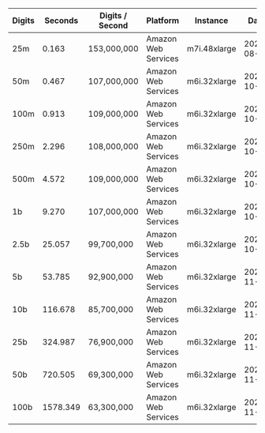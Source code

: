 | Digits | Seconds | Digits / Second | Platform | Instance | Date | Files |
| ------ | ------- | --------------- | -------- | -------- | ---- | ----- |
| 25m | 0.163 | 153,000,000 | Amazon Web Services | m7i.48xlarge | 2023-08-06 | [cfg](../Amazon%20Web%20Services/m7i.48xlarge/Zeta%282%29%20%5BChudnovsky%5D/Zeta%282%29%20-%2020230806-121949.cfg) [out](../Amazon%20Web%20Services/m7i.48xlarge/Zeta%282%29%20%5BChudnovsky%5D/Zeta%282%29%20-%2020230806-121949.out) [txt](../Amazon%20Web%20Services/m7i.48xlarge/Zeta%282%29%20%5BChudnovsky%5D/Zeta%282%29%20-%2020230806-121949.txt) |
| 50m | 0.467 | 107,000,000 | Amazon Web Services | m6i.32xlarge | 2021-10-29 | [cfg](../Amazon%20Web%20Services/m6i.32xlarge/Zeta%282%29%20%5BChudnovsky%5D/Zeta%282%29%20-%2020211029-160529.cfg) [out](../Amazon%20Web%20Services/m6i.32xlarge/Zeta%282%29%20%5BChudnovsky%5D/Zeta%282%29%20-%2020211029-160529.out) [txt](../Amazon%20Web%20Services/m6i.32xlarge/Zeta%282%29%20%5BChudnovsky%5D/Zeta%282%29%20-%2020211029-160529.txt) |
| 100m | 0.913 | 109,000,000 | Amazon Web Services | m6i.32xlarge | 2021-10-29 | [cfg](../Amazon%20Web%20Services/m6i.32xlarge/Zeta%282%29%20%5BChudnovsky%5D/Zeta%282%29%20-%2020211029-160538.cfg) [out](../Amazon%20Web%20Services/m6i.32xlarge/Zeta%282%29%20%5BChudnovsky%5D/Zeta%282%29%20-%2020211029-160538.out) [txt](../Amazon%20Web%20Services/m6i.32xlarge/Zeta%282%29%20%5BChudnovsky%5D/Zeta%282%29%20-%2020211029-160538.txt) |
| 250m | 2.296 | 108,000,000 | Amazon Web Services | m6i.32xlarge | 2021-10-29 | [cfg](../Amazon%20Web%20Services/m6i.32xlarge/Zeta%282%29%20%5BChudnovsky%5D/Zeta%282%29%20-%2020211029-160542.cfg) [out](../Amazon%20Web%20Services/m6i.32xlarge/Zeta%282%29%20%5BChudnovsky%5D/Zeta%282%29%20-%2020211029-160542.out) [txt](../Amazon%20Web%20Services/m6i.32xlarge/Zeta%282%29%20%5BChudnovsky%5D/Zeta%282%29%20-%2020211029-160542.txt) |
| 500m | 4.572 | 109,000,000 | Amazon Web Services | m6i.32xlarge | 2021-10-29 | [cfg](../Amazon%20Web%20Services/m6i.32xlarge/Zeta%282%29%20%5BChudnovsky%5D/Zeta%282%29%20-%2020211029-171730.cfg) [out](../Amazon%20Web%20Services/m6i.32xlarge/Zeta%282%29%20%5BChudnovsky%5D/Zeta%282%29%20-%2020211029-171730.out) [txt](../Amazon%20Web%20Services/m6i.32xlarge/Zeta%282%29%20%5BChudnovsky%5D/Zeta%282%29%20-%2020211029-171730.txt) |
| 1b | 9.270 | 107,000,000 | Amazon Web Services | m6i.32xlarge | 2021-10-29 | [cfg](../Amazon%20Web%20Services/m6i.32xlarge/Zeta%282%29%20%5BChudnovsky%5D/Zeta%282%29%20-%2020211029-171750.cfg) [out](../Amazon%20Web%20Services/m6i.32xlarge/Zeta%282%29%20%5BChudnovsky%5D/Zeta%282%29%20-%2020211029-171750.out) [txt](../Amazon%20Web%20Services/m6i.32xlarge/Zeta%282%29%20%5BChudnovsky%5D/Zeta%282%29%20-%2020211029-171750.txt) |
| 2.5b | 25.057 | 99,700,000 | Amazon Web Services | m6i.32xlarge | 2021-10-29 | [cfg](../Amazon%20Web%20Services/m6i.32xlarge/Zeta%282%29%20%5BChudnovsky%5D/Zeta%282%29%20-%2020211029-203112.cfg) [out](../Amazon%20Web%20Services/m6i.32xlarge/Zeta%282%29%20%5BChudnovsky%5D/Zeta%282%29%20-%2020211029-203112.out) [txt](../Amazon%20Web%20Services/m6i.32xlarge/Zeta%282%29%20%5BChudnovsky%5D/Zeta%282%29%20-%2020211029-203112.txt) |
| 5b | 53.785 | 92,900,000 | Amazon Web Services | m6i.32xlarge | 2021-11-27 | [cfg](../Amazon%20Web%20Services/m6i.32xlarge/Zeta%282%29%20%5BChudnovsky%5D/Zeta%282%29%20-%2020211127-172149.cfg) [out](../Amazon%20Web%20Services/m6i.32xlarge/Zeta%282%29%20%5BChudnovsky%5D/Zeta%282%29%20-%2020211127-172149.out) [txt](../Amazon%20Web%20Services/m6i.32xlarge/Zeta%282%29%20%5BChudnovsky%5D/Zeta%282%29%20-%2020211127-172149.txt) |
| 10b | 116.678 | 85,700,000 | Amazon Web Services | m6i.32xlarge | 2021-11-27 | [cfg](../Amazon%20Web%20Services/m6i.32xlarge/Zeta%282%29%20%5BChudnovsky%5D/Zeta%282%29%20-%2020211127-172408.cfg) [out](../Amazon%20Web%20Services/m6i.32xlarge/Zeta%282%29%20%5BChudnovsky%5D/Zeta%282%29%20-%2020211127-172408.out) [txt](../Amazon%20Web%20Services/m6i.32xlarge/Zeta%282%29%20%5BChudnovsky%5D/Zeta%282%29%20-%2020211127-172408.txt) |
| 25b | 324.987 | 76,900,000 | Amazon Web Services | m6i.32xlarge | 2021-11-27 | [cfg](../Amazon%20Web%20Services/m6i.32xlarge/Zeta%282%29%20%5BChudnovsky%5D/Zeta%282%29%20-%2020211127-173030.cfg) [out](../Amazon%20Web%20Services/m6i.32xlarge/Zeta%282%29%20%5BChudnovsky%5D/Zeta%282%29%20-%2020211127-173030.out) [txt](../Amazon%20Web%20Services/m6i.32xlarge/Zeta%282%29%20%5BChudnovsky%5D/Zeta%282%29%20-%2020211127-173030.txt) |
| 50b | 720.505 | 69,300,000 | Amazon Web Services | m6i.32xlarge | 2021-11-27 | [cfg](../Amazon%20Web%20Services/m6i.32xlarge/Zeta%282%29%20%5BChudnovsky%5D/Zeta%282%29%20-%2020211127-174419.cfg) [out](../Amazon%20Web%20Services/m6i.32xlarge/Zeta%282%29%20%5BChudnovsky%5D/Zeta%282%29%20-%2020211127-174419.out) [txt](../Amazon%20Web%20Services/m6i.32xlarge/Zeta%282%29%20%5BChudnovsky%5D/Zeta%282%29%20-%2020211127-174419.txt) |
| 100b | 1578.349 | 63,300,000 | Amazon Web Services | m6i.32xlarge | 2021-11-27 | [cfg](../Amazon%20Web%20Services/m6i.32xlarge/Zeta%282%29%20%5BChudnovsky%5D/Zeta%282%29%20-%2020211127-181417.cfg) [out](../Amazon%20Web%20Services/m6i.32xlarge/Zeta%282%29%20%5BChudnovsky%5D/Zeta%282%29%20-%2020211127-181417.out) [txt](../Amazon%20Web%20Services/m6i.32xlarge/Zeta%282%29%20%5BChudnovsky%5D/Zeta%282%29%20-%2020211127-181417.txt) |
